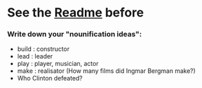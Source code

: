 # See the [Readme](https://github.com/ProjetPP/PPP-QuestionParsing-Grammatical/blob/master/nounification/README.md) before

### Write down your "nounification ideas":

- build : constructor
- lead : leader
- play : player, musician, actor
- make : realisator (How many films did Ingmar Bergman make?)
- Who Clinton defeated?
